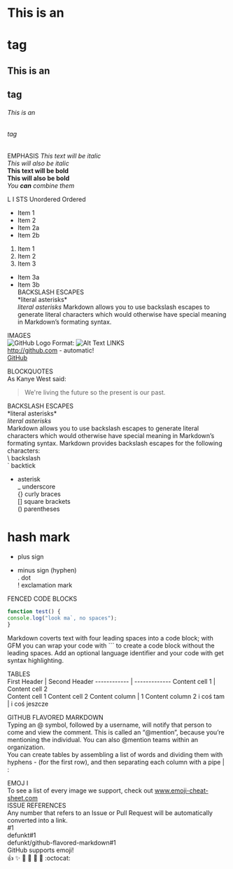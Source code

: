 
# This is an <h1> tag
## This is an <h2> tag
###### This is an <h6> tag

EMPHASIS
*This text will be italic*  
_This will also be italic_  
**This text will be bold**  
__This will also be bold__  
*You **can** combine them*  

L I STS
Unordered
Ordered
* Item 1
* Item 2
* Item 2a
* Item 2b
1. Item 1
2. Item 2
3. Item 3
* Item 3a
* Item 3b  
BACKSLASH ESCAPES  
\*literal asterisks\*  
*literal asterisks*
Markdown allows you to use backslash escapes to generate literal characters which would otherwise have special meaning in Markdown’s formating syntax.

IMAGES  
![GitHub Logo](/images/logo.png)
Format:   ![Alt Text](url)
LINKS  
http://github.com - automatic!  
[GitHub](http://github.com)  

BLOCKQUOTES  
As Kanye West said:
> We're living the future so
> the present is our past.

BACKSLASH ESCAPES  
\*literal asterisks\*  
*literal asterisks*  
Markdown allows you to use backslash escapes to generate literal characters which would otherwise have special meaning in Markdown’s formating syntax.
Markdown provides backslash escapes for the following characters:  
\ backslash  
` backtick  
* asterisk  
_ underscore  
{} curly braces  
[] square brackets  
() parentheses  
# hash mark  
+ plus sign  
- minus sign (hyphen)  
. dot  
! exclamation mark  

FENCED CODE BLOCKS
```javascript
function test() {
console.log("look ma`, no spaces");
}
```
Markdown coverts text with four leading spaces
into a code block; with GFM you can wrap your code
with ``` to create a code block without the
leading spaces. Add an optional language identifier
and your code with get syntax highlighting.

TABLES  
First Header | Second Header
------------ | -------------
Content cell 1 | Content cell 2  
Content cell 1 Content cell 2
Content column | 1 Content column 2
i coś tam | i coś jeszcze  

GITHUB FLAVORED MARKDOWN  
Typing an @ symbol, followed by a username, will notify that person to come and view the comment. This is called an “@mention”, because you’re mentioning the individual. You can also @mention teams within an organization.  
You can create tables by assembling a list of words and dividing them with hyphens - (for the first row), and then separating each column with a pipe | :

EMOJ I  
To see a list of every image we support, check out www.emoji-cheat-sheet.com  
ISSUE REFERENCES  
Any number that refers to an Issue or Pull Request will be automatically converted into a link.  
#1  
defunkt#1  
defunkt/github-flavored-markdown#1  
GitHub supports emoji!  
:+1: :sparkles: :camel: :tada:
:rocket: :metal: :octocat:
